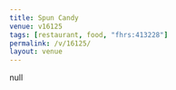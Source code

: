 ```yaml
---
title: Spun Candy
venue: v16125
tags: [restaurant, food, "fhrs:413228"]
permalink: /v/16125/
layout: venue
---
```

null